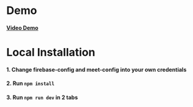 # Demo
#### [Video Demo](https://drive.google.com/file/d/14ov6bOgoFFxAIA64WHBErIVCmiWavUx3/view?usp=sharing)
# Local Installation

#### 1. Change firebase-config and meet-config into your own credentials

#### 2. Run `npm install`

#### 3. Run `npm run dev` in 2 tabs
